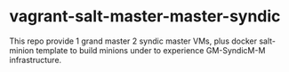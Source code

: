 # vagrant-salt-master-master-syndic

This repo provide 1 grand master 2 syndic master VMs, plus docker salt-minion template to build minions under to experience GM-SyndicM-M infrastructure.
